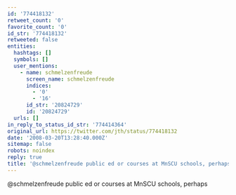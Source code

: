 ```yaml
---
id: '774418132'
retweet_count: '0'
favorite_count: '0'
id_str: '774418132'
retweeted: false
entities:
  hashtags: []
  symbols: []
  user_mentions:
    - name: schmelzenfreude
      screen_name: schmelzenfreude
      indices:
        - '0'
        - '16'
      id_str: '20824729'
      id: '20824729'
  urls: []
in_reply_to_status_id_str: '774414364'
original_url: https://twitter.com/jth/status/774418132
date: '2008-03-20T13:28:40.000Z'
sitemap: false
robots: noindex
reply: true
title: '@schmelzenfreude public ed or courses at MnSCU schools, perhaps'
---
```


@schmelzenfreude public ed or courses at MnSCU schools, perhaps